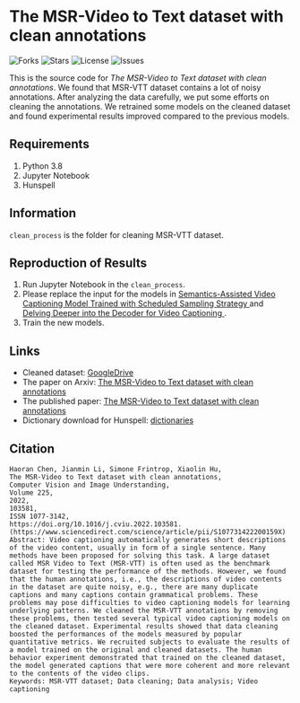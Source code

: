 # The MSR-Video to Text dataset with clean annotations
![Forks](https://img.shields.io/github/forks/WingsBrokenAngel/MSR-VTT-DataCleaning
) ![Stars](https://img.shields.io/github/stars/WingsBrokenAngel/MSR-VTT-DataCleaning
) ![License](https://img.shields.io/github/license/WingsBrokenAngel/MSR-VTT-DataCleaning
) ![Issues](https://img.shields.io/github/issues/WingsBrokenAngel/MSR-VTT-DataCleaning
) 

This is the source code for *The MSR-Video to Text dataset with clean annotations*. 
We found that MSR-VTT dataset contains a lot of noisy annotations. 
After analyzing the data carefully, we put some efforts on cleaning the annotations. 
We retrained some models on the cleaned dataset and found experimental results improved compared to the previous models. 

## Requirements
1. Python 3.8
2. Jupyter Notebook
3. Hunspell

##  Information
`clean_process` is the folder for cleaning MSR-VTT dataset. 

## Reproduction of Results
1. Run Jupyter Notebook in the `clean_process`.
2. Please replace the input for the models in [Semantics-Assisted Video Captioning Model Trained with Scheduled Sampling Strategy
](https://github.com/WingsBrokenAngel/Semantics-AssistedVideoCaptioning) and [Delving Deeper into the Decoder for Video Captioning
](https://github.com/WingsBrokenAngel/delving-deeper-into-the-decoder-for-video-captioning).
3. Train the new models.

## Links
- Cleaned dataset: [GoogleDrive](https://drive.google.com/file/d/1kVgaefASHM2GP4gZBNw90KcwGs3qZXWf/view?usp=sharing)   
- The paper on Arxiv: [The MSR-Video to Text dataset with clean annotations
](https://arxiv.org/abs/2102.06448)
- The published paper: [The MSR-Video to Text dataset with clean annotations
](https://www.sciencedirect.com/science/article/abs/pii/S107731422200159X)
- Dictionary download for Hunspell: [dictionaries](https://github.com/wooorm/dictionaries)

## Citation
```
Haoran Chen, Jianmin Li, Simone Frintrop, Xiaolin Hu,
The MSR-Video to Text dataset with clean annotations,
Computer Vision and Image Understanding,
Volume 225,
2022,
103581,
ISSN 1077-3142,
https://doi.org/10.1016/j.cviu.2022.103581.
(https://www.sciencedirect.com/science/article/pii/S107731422200159X)
Abstract: Video captioning automatically generates short descriptions of the video content, usually in form of a single sentence. Many methods have been proposed for solving this task. A large dataset called MSR Video to Text (MSR-VTT) is often used as the benchmark dataset for testing the performance of the methods. However, we found that the human annotations, i.e., the descriptions of video contents in the dataset are quite noisy, e.g., there are many duplicate captions and many captions contain grammatical problems. These problems may pose difficulties to video captioning models for learning underlying patterns. We cleaned the MSR-VTT annotations by removing these problems, then tested several typical video captioning models on the cleaned dataset. Experimental results showed that data cleaning boosted the performances of the models measured by popular quantitative metrics. We recruited subjects to evaluate the results of a model trained on the original and cleaned datasets. The human behavior experiment demonstrated that trained on the cleaned dataset, the model generated captions that were more coherent and more relevant to the contents of the video clips.
Keywords: MSR-VTT dataset; Data cleaning; Data analysis; Video captioning
```